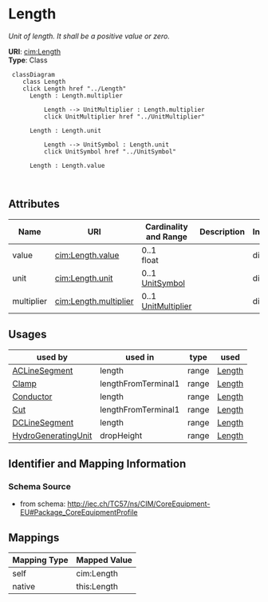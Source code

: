 # Length


_Unit of length. It shall be a positive value or zero._





**URI**: [cim:Length](http://iec.ch/TC57/CIM100#Length)<br />
**Type**: Class




```mermaid
 classDiagram
    class Length
    click Length href "../Length"
      Length : Length.multiplier
        
          Length --> UnitMultiplier : Length.multiplier
          click UnitMultiplier href "../UnitMultiplier"
        
      Length : Length.unit
        
          Length --> UnitSymbol : Length.unit
          click UnitSymbol href "../UnitSymbol"
        
      Length : Length.value
        
      
```




<!-- no inheritance hierarchy -->


## Attributes


| Name | URI | Cardinality and Range | Description | Inheritance |
| ---  | --- | --- | --- | --- |
| value | [cim:Length.value](http://iec.ch/TC57/CIM100#Length.value) | 0..1 <br />  float  |  | direct |
| unit | [cim:Length.unit](http://iec.ch/TC57/CIM100#Length.unit) | 0..1 <br />  [UnitSymbol](UnitSymbol.md)  |  | direct |
| multiplier | [cim:Length.multiplier](http://iec.ch/TC57/CIM100#Length.multiplier) | 0..1 <br />  [UnitMultiplier](UnitMultiplier.md)  |  | direct |





## Usages

| used by | used in | type | used |
| ---  | --- | --- | --- |
| [ACLineSegment](ACLineSegment.md) | length | range | [Length](Length.md) |
| [Clamp](Clamp.md) | lengthFromTerminal1 | range | [Length](Length.md) |
| [Conductor](Conductor.md) | length | range | [Length](Length.md) |
| [Cut](Cut.md) | lengthFromTerminal1 | range | [Length](Length.md) |
| [DCLineSegment](DCLineSegment.md) | length | range | [Length](Length.md) |
| [HydroGeneratingUnit](HydroGeneratingUnit.md) | dropHeight | range | [Length](Length.md) |






## Identifier and Mapping Information







### Schema Source


* from schema: http://iec.ch/TC57/ns/CIM/CoreEquipment-EU#Package_CoreEquipmentProfile





## Mappings

| Mapping Type | Mapped Value |
| ---  | ---  |
| self | cim:Length |
| native | this:Length |




